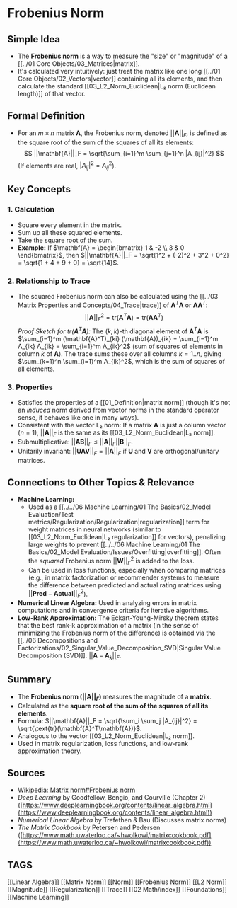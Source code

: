 # Frobenius Norm

## Simple Idea
*   The **Frobenius norm** is a way to measure the "size" or "magnitude" of a [[../01 Core Objects/03_Matrices|matrix]].
*   It's calculated very intuitively: just treat the matrix like one long [[../01 Core Objects/02_Vectors|vector]] containing all its elements, and then calculate the standard [[03_L2_Norm_Euclidean|L₂ norm (Euclidean length)]] of that vector.

## Formal Definition
*   For an $m \times n$ matrix $\mathbf{A}$, the Frobenius norm, denoted $||\mathbf{A}||_F$, is defined as the square root of the sum of the squares of all its elements:
    $$ ||\mathbf{A}||_F = \sqrt{\sum_{i=1}^m \sum_{j=1}^n |A_{ij}|^2} $$
    (If elements are real, $|A_{ij}|^2 = A_{ij}^2$).

## Key Concepts

### 1. Calculation
*   Square every element in the matrix.
*   Sum up all these squared elements.
*   Take the square root of the sum.
*   **Example:** If $\mathbf{A} = \begin{bmatrix} 1 & -2 \\ 3 & 0 \end{bmatrix}$, then
    $||\mathbf{A}||_F = \sqrt{1^2 + (-2)^2 + 3^2 + 0^2} = \sqrt{1 + 4 + 9 + 0} = \sqrt{14}$.

### 2. Relationship to Trace
*   The squared Frobenius norm can also be calculated using the [[../03 Matrix Properties and Concepts/04_Trace|trace]] of $\mathbf{A}^T\mathbf{A}$ or $\mathbf{A}\mathbf{A}^T$:
    $$ ||\mathbf{A}||_F^2 = \text{tr}(\mathbf{A}^T \mathbf{A}) = \text{tr}(\mathbf{A} \mathbf{A}^T) $$
    *Proof Sketch for $\text{tr}(\mathbf{A}^T\mathbf{A})$:* The $(k, k)$-th diagonal element of $\mathbf{A}^T\mathbf{A}$ is $\sum_{i=1}^m (\mathbf{A}^T)_{ki} (\mathbf{A})_{ik} = \sum_{i=1}^m A_{ik} A_{ik} = \sum_{i=1}^m A_{ik}^2$ (sum of squares of elements in column $k$ of $\mathbf{A}$). The trace sums these over all columns $k=1..n$, giving $\sum_{k=1}^n \sum_{i=1}^m A_{ik}^2$, which is the sum of squares of all elements.

### 3. Properties
*   Satisfies the properties of a [[01_Definition|matrix norm]] (though it's not an *induced* norm derived from vector norms in the standard operator sense, it behaves like one in many ways).
*   Consistent with the vector L₂ norm: If a matrix $\mathbf{A}$ is just a column vector ($n=1$), $||\mathbf{A}||_F$ is the same as its [[03_L2_Norm_Euclidean|L₂ norm]].
*   Submultiplicative: $||\mathbf{AB}||_F \le ||\mathbf{A}||_F ||\mathbf{B}||_F$.
*   Unitarily invariant: $||\mathbf{UAV}||_F = ||\mathbf{A}||_F$ if $\mathbf{U}$ and $\mathbf{V}$ are orthogonal/unitary matrices.

## Connections to Other Topics & Relevance
*   **Machine Learning:**
    *   Used as a [[../../06 Machine Learning/01 The Basics/02_Model Evaluation/Test metrics/Regularization/Regularization|regularization]] term for weight matrices in neural networks (similar to [[03_L2_Norm_Euclidean|L₂ regularization]] for vectors), penalizing large weights to prevent [[../../06 Machine Learning/01 The Basics/02_Model Evaluation/Issues/Overfitting|overfitting]]. Often the *squared* Frobenius norm $||\mathbf{W}||_F^2$ is added to the loss.
    *   Can be used in loss functions, especially when comparing matrices (e.g., in matrix factorization or recommender systems to measure the difference between predicted and actual rating matrices using $||\mathbf{Pred} - \mathbf{Actual}||_F^2$).
*   **Numerical Linear Algebra:** Used in analyzing errors in matrix computations and in convergence criteria for iterative algorithms.
*   **Low-Rank Approximation:** The Eckart-Young-Mirsky theorem states that the best rank-k approximation of a matrix (in the sense of minimizing the Frobenius norm of the difference) is obtained via the [[../06 Decompositions and Factorizations/02_Singular_Value_Decomposition_SVD|Singular Value Decomposition (SVD)]]. $||\mathbf{A} - \mathbf{A}_k||_F$.

## Summary
*   The **Frobenius norm ($||\mathbf{A}||_F$)** measures the magnitude of a **matrix**.
*   Calculated as the **square root of the sum of the squares of all its elements**.
*   Formula: $||\mathbf{A}||_F = \sqrt{\sum_i \sum_j |A_{ij}|^2} = \sqrt{\text{tr}(\mathbf{A}^T\mathbf{A})}$.
*   Analogous to the vector [[03_L2_Norm_Euclidean|L₂ norm]].
*   Used in matrix regularization, loss functions, and low-rank approximation theory.

## Sources
*   [Wikipedia: Matrix norm#Frobenius norm](https://en.wikipedia.org/wiki/Matrix_norm#Frobenius_norm)
*   *Deep Learning* by Goodfellow, Bengio, and Courville (Chapter 2) ([https://www.deeplearningbook.org/contents/linear_algebra.html](https://www.deeplearningbook.org/contents/linear_algebra.html))
*   *Numerical Linear Algebra* by Trefethen & Bau (Discusses matrix norms)
*   *The Matrix Cookbook* by Petersen and Pedersen ([https://www.math.uwaterloo.ca/~hwolkowi/matrixcookbook.pdf](https://www.math.uwaterloo.ca/~hwolkowi/matrixcookbook.pdf))

## TAGS
[[Linear Algebra]] [[Matrix Norm]] [[Norm]] [[Frobenius Norm]] [[L2 Norm]] [[Magnitude]] [[Regularization]] [[Trace]] [[02 Math/index]] [[Foundations]] [[Machine Learning]]